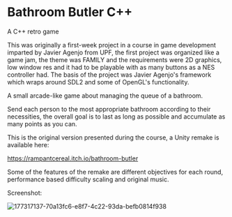 # Bathroom Butler C++
 A C++ retro game 

This was originally a first-week project in a course in game development imparted by Javier Agenjo from UPF, the first project was organized like a game jam, the theme was FAMILY and the requirements were 2D graphics, low window res and it had to be playable with as many buttons as a NES controller had. 
The basis of the project was Javier Agenjo's framework which wraps around SDL2 and some of OpenGL's functionality.

A small arcade-like game about managing the queue of a bathroom.

Send each person to the most appropriate bathroom according to their necessities, the overall goal is to last as long as possible and accumulate as many points as you can.

This is the original version presented during the course, a Unity remake is available here:

https://rampantcereal.itch.io/bathroom-butler

Some of the features of the remake are different objectives for each round, performance based difficulty scaling and original music.

Screenshot:

![177317137-70a13fc6-e8f7-4c22-93da-befb0814f938](https://user-images.githubusercontent.com/12513993/177319281-6a0d80ee-4c52-4ec8-8437-05e8b65e7910.png)
